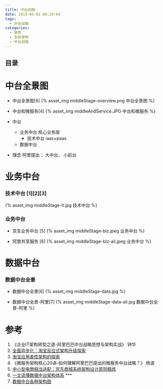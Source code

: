```yaml
---
title: 中台战略
date: 2019-05-02 00:29:04
tags:
  - 中台战略
categories: 
  - 架构
  - 系统架构
  - 中台战略 
---
```


<p></p>
<!-- more -->

## 目录
<!-- toc -->


#  中台全景图
+ 中台全景图[6]
{% asset_img  middleStage-overview.png  中台全景图  %}

+ 中台和微服务[4]
{% asset_img  middleAndService.JPG  中台和微服务 %}

+ 中台
  - 业务中台
    核心业务层
    + 技术中台
      iaas+paas
  - 数据中台    
+  理念 
  阿里提出： 大中台， 小前台

#  业务中台
###  技术中台 [1][2][3]

{% asset_img   middleStage-it.jpg  技术中台 %}

###  业务中台
+ 京东业务中台 [5]
{% asset_img   middleStage-biz.jpeg  业务中台 %}

+ 阿里共享服务 [6]
{% asset_img   middleStage-biz-ali.jpeg  业务中台 %}

# 数据中台
### 数据中台全景 
+ 数据中台全景[6]
{%  asset_img  middleStage-data.jpg   %}

+ 数据中台全景-阿里[7]
{%  asset_img   middleStage-data-ali.jpg    数据中台全景-阿里  %}


# 参考
1. 《企业IT架构转型之道-阿里巴巴中台战略思想与架构实战》 钟华
2. [全面异步化：淘宝反应式架构升级探索](https://mp.weixin.qq.com/s/Cfg-7MzabvPOLWrrlTVXzA)
3. [淘宝应用柔性架构的探索](https://mp.weixin.qq.com/s/RM3ffBCJqoQ2JMPKHgmv0Q)
4. 《微服务架构核心20讲-如何理解阿里巴巴提出的微服务中台战略？》 杨波
5. [中小型电商相当适配：京东商城系统架构设计原则精炼](https://www.sohu.com/na/465557053_411876)
6. [一文读懂数据中台架构体系](https://www.esensoft.com/industry-news/dx-24039.html) *** 
7. [数据中台各种架构图](https://xie.infoq.cn/article/8147ffdb15528ce08008d8100)


